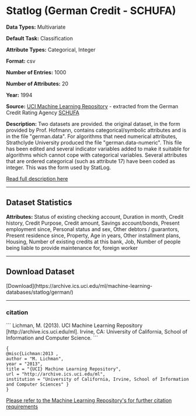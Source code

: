 # Statlog (German Credit - SCHUFA)

<b>Data Types:</b> Multivariate

<b>Default Task:</b> Classification

<b>Attribute Types:</b> Categorical, Integer

<b>Format:</b> csv

<b>Number of Entries:</b> 1000

<b>Number of Attributes:</b> 20

<b>Year:</b> 1994

<b>Source:</b> [UCI Machine Learning Repository](https://archive.ics.uci.edu/ml/datasets/Statlog+(German+Credit+Data)) - extracted from the German Credit Rating Agency [SCHUFA](https://www.schufa.de/en/)

<b>Description:</b> Two datasets are provided.  the original dataset, in the form provided
                    by Prof. Hofmann, contains categorical/symbolic attributes and
                    is in the file "german.data".                    For algorithms that need numerical attributes, Strathclyde University 
                    produced the file "german.data-numeric".  This file has been edited 
                    and several indicator variables added to make it suitable for 
                    algorithms which cannot cope with categorical variables.   Several
                    attributes that are ordered categorical (such as attribute 17) have
                    been coded as integer.    This was the form used by StatLog.

[Read full description here](https://archive.ics.uci.edu/ml/machine-learning-databases/statlog/german/german.doc)

---

<h2>Dataset Statistics</h2>
<b>Attributes:</b> Status of existing checking account, Duration in month, Credit history, Credit Purpose, Credit amount, Savings account/bonds, Present employment since, Personal status and sex, Other debtors / guarantors, Present residence since, Property, Age in years, Other installment plans, Housing, Number of existing credits at this bank, Job, Number of people being liable to provide maintenance for, foreign worker

---

 <h2>Download Dataset</h2>
 [Download](https://archive.ics.uci.edu/ml/machine-learning-databases/statlog/german/)

 ---


<h3>citation</h3>  
```
Lichman, M. (2013). UCI Machine Learning Repository [http://archive.ics.uci.edu/ml]. Irvine, CA: University of California, School of Information and Computer Science.
```


 ```
 {
 @misc{Lichman:2013 ,
 author = "M. Lichman",
 year = "2013",
 title = "{UCI} Machine Learning Repository",
 url = "http://archive.ics.uci.edu/ml",
 institution = "University of California, Irvine, School of Information and Computer Sciences" }
 }
 ```
 [Please refer to the Machine Learning Repository's for further citation requirements](https://archive.ics.uci.edu/ml/citation_policy.html)
